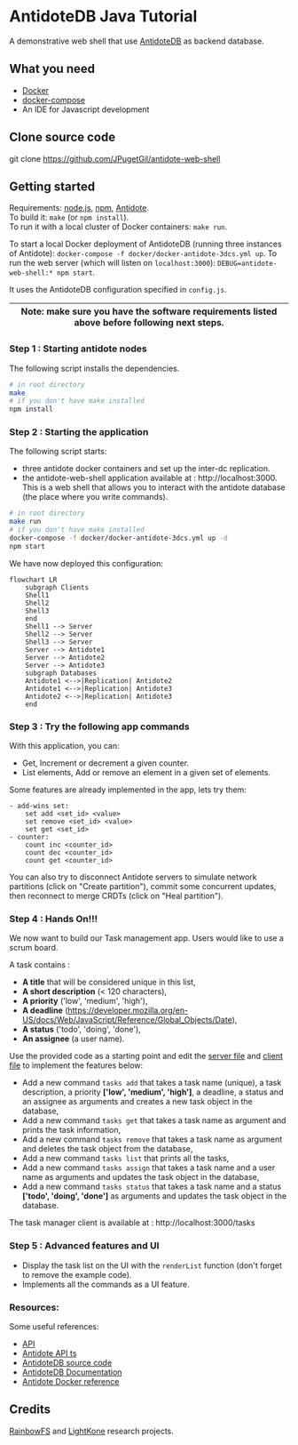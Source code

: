 # AntidoteDB Java Tutorial

A demonstrative web shell that use [AntidoteDB](https://www.antidotedb.eu/) as backend database.

## What you need
* [Docker](https://docs.docker.com/engine/installation/)
* [docker-compose](https://docs.docker.com/compose/install/)
* An IDE for Javascript development

## Clone source code
git clone https://github.com/JPugetGil/antidote-web-shell

## Getting started
Requirements: [node.js][nodejs], [npm][npm], [Antidote](https://antidotedb.gitbook.io/documentation/quickstart).  
To build it: `make` (or `npm install`).  
To run it with a local cluster of Docker containers: `make run`.  

To start a local Docker deployment of AntidoteDB (running three instances of Antidote): `docker-compose -f docker/docker-antidote-3dcs.yml up`.
To run the web server (which will listen on `localhost:3000`): `DEBUG=antidote-web-shell:* npm start`.  

It uses the AntidoteDB configuration specified in `config.js`.

| Note: make sure you have the software requirements listed above before following next steps. |
| --- 

### Step 1 : Starting antidote nodes
The following script installs the dependencies.
```bash
# in root directory
make
# if you don't have make installed
npm install
```

### Step 2 : Starting the application
The following script starts:
- three antidote docker containers and set up the inter-dc replication.
- the antidote-web-shell application available at : http://localhost:3000. This is a web shell that allows you to interact with the antidote database (the place where you write commands).
```bash
# in root directory
make run
# if you don't have make installed
docker-compose -f docker/docker-antidote-3dcs.yml up -d
npm start
```
We have now deployed this configuration:

```mermaid
flowchart LR
    subgraph Clients
    Shell1
    Shell2
    Shell3
    end
    Shell1 --> Server
    Shell2 --> Server
    Shell3 --> Server
    Server --> Antidote1
    Server --> Antidote2
    Server --> Antidote3
    subgraph Databases
    Antidote1 <-->|Replication| Antidote2
    Antidote1 <-->|Replication| Antidote3
    Antidote2 <-->|Replication| Antidote3
    end
```

### Step 3 : Try the following app commands
With this application, you can:
- Get, Increment or decrement a given counter.
- List elements, Add or remove an element in a given set of elements.

Some features are already implemented in the app, lets try them:
~~~~
- add-wins set:
    set add <set_id> <value>
    set remove <set_id> <value>
    set get <set_id>
- counter:
    count inc <counter_id>
    count dec <counter_id>
    count get <counter_id> 
~~~~

You can also try to disconnect Antidote servers to simulate network partitions (click on "Create partition"), commit some concurrent updates, then reconnect to merge CRDTs (click on "Heal partition").

### Step 4 : Hands On!!!
We now want to build our Task management app. Users would like to use a scrum board.

A task contains :
- **A title** that will be considered unique in this list,
- **A short description** (< 120 characters),
- **A priority** ('low', 'medium', 'high'),
- **A deadline** (https://developer.mozilla.org/en-US/docs/Web/JavaScript/Reference/Global_Objects/Date),
- **A status** ('todo', 'doing', 'done'),
- **An assignee** (a user name).

Use the provided code as a starting point and edit the [server file](app.js) and [client file](public/js/script-tasks.js) to implement the features below:
* Add a new command `tasks add` that takes a task name (unique), a task description, a priority **['low', 'medium', 'high']**, a deadline, a status and an assignee as arguments and creates a new task object in the database,
* Add a new command `tasks get` that takes a task name as argument and prints the task information,
* Add a new command `tasks remove` that takes a task name as argument and deletes the task object from the database,
* Add a new command `tasks list` that prints all the tasks,
* Add a new command `tasks assign` that takes a task name and a user name as arguments and updates the task object in the database,
* Add a new command `tasks status` that takes a task name and a status **['todo', 'doing', 'done']** as arguments and updates the task object in the database.

The task manager client is available at : http://localhost:3000/tasks

### Step 5 : Advanced features and UI
* Display the task list on the UI with the `renderList` function (don't forget to remove the example code).
* Implements all the commands as a UI feature.

### Resources:
Some useful references:
* [API](API.md)
* [Antidote API ts](https://antidotedb.github.io/antidote_ts_client/)
* [AntidoteDB source code](https://github.com/AntidoteDB/antidote)
* [AntidoteDB Documentation](https://antidotedb.gitbook.io/documentation/)
* [Antidote Docker reference](https://github.com/AntidoteDB/docker-antidote/blob/master/README.md)

## Credits

[RainbowFS][rainbowfs] and [LightKone][lightkone] research projects.

 [antidote]: https://www.antidotedb.eu/
 [rainbowfs]: http://rainbowfs.lip6.fr/
 [lightkone]: https://www.lightkone.eu/
 [nodejs]: https://nodejs.org/
 [npm]: https://www.npmjs.com/
 [antidote-setup]: https://antidotedb.gitbook.io/documentation/overview/installation

